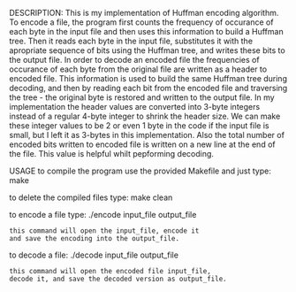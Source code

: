 DESCRIPTION:
This is my implementation of Huffman encoding algorithm. To encode a file, the
program first counts the frequency of occurance of each byte in the input file
and then uses this information to build a Huffman tree. Then it reads each byte
in the input file, substitutes it with the apropriate sequence of bits using the
Huffman tree, and writes these bits to the output file. 
In order to decode an encoded file the frequencies of occurance of each byte
from the original file are written as a header to encoded file. This information
is used to build the same Huffman tree during decoding, and then by reading each
bit from the encoded file and traversing the tree - the original byte is restored
and written to the output file.
In my implementation the header values are converted into 3-byte integers instead
of a regular 4-byte integer to shrink the header size. We can make these integer
values to be 2 or even 1 byte in the code if the input file is small, but I left
it as 3-bytes in this implementation. Also the total number of encoded bits
written to encoded file is written on a new line at the end of the file. This value
is helpful whilt pepforming decoding.

USAGE
to compile the program use the provided Makefile and just type:
    make

to delete the compiled files type:
    make clean

to encode a file type:
    ./encode input_file output_file

    this command will open the input_file, encode it
    and save the encoding into the output_file.

to decode a file:
    ./decode input_file output_file

    this command will open the encoded file input_file,
    decode it, and save the decoded version as output_file.

